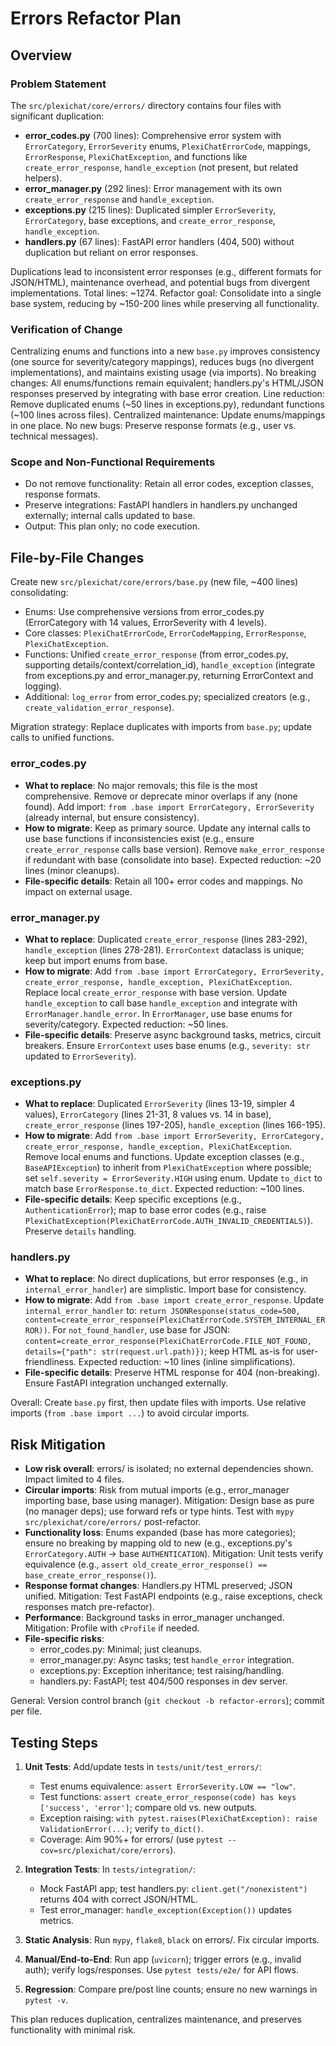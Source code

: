 # Errors Refactor Plan

## Overview

### Problem Statement
The `src/plexichat/core/errors/` directory contains four files with significant duplication:
- **error_codes.py** (700 lines): Comprehensive error system with `ErrorCategory`, `ErrorSeverity` enums, `PlexiChatErrorCode`, mappings, `ErrorResponse`, `PlexiChatException`, and functions like `create_error_response`, `handle_exception` (not present, but related helpers).
- **error_manager.py** (292 lines): Error management with its own `create_error_response` and `handle_exception`.
- **exceptions.py** (215 lines): Duplicated simpler `ErrorSeverity`, `ErrorCategory`, base exceptions, and `create_error_response`, `handle_exception`.
- **handlers.py** (67 lines): FastAPI error handlers (404, 500) without duplication but reliant on error responses.

Duplications lead to inconsistent error responses (e.g., different formats for JSON/HTML), maintenance overhead, and potential bugs from divergent implementations. Total lines: ~1274. Refactor goal: Consolidate into a single base system, reducing by ~150-200 lines while preserving all functionality.

### Verification of Change
Centralizing enums and functions into a new `base.py` improves consistency (one source for severity/category mappings), reduces bugs (no divergent implementations), and maintains existing usage (via imports). No breaking changes: All enums/functions remain equivalent; handlers.py's HTML/JSON responses preserved by integrating with base error creation. Line reduction: Remove duplicated enums (~50 lines in exceptions.py), redundant functions (~100 lines across files). Centralized maintenance: Update enums/mappings in one place. No new bugs: Preserve response formats (e.g., user vs. technical messages).

### Scope and Non-Functional Requirements
- Do not remove functionality: Retain all error codes, exception classes, response formats.
- Preserve integrations: FastAPI handlers in handlers.py unchanged externally; internal calls updated to base.
- Output: This plan only; no code execution.

## File-by-File Changes

Create new `src/plexichat/core/errors/base.py` (new file, ~400 lines) consolidating:
- Enums: Use comprehensive versions from error_codes.py (ErrorCategory with 14 values, ErrorSeverity with 4 levels).
- Core classes: `PlexiChatErrorCode`, `ErrorCodeMapping`, `ErrorResponse`, `PlexiChatException`.
- Functions: Unified `create_error_response` (from error_codes.py, supporting details/context/correlation_id), `handle_exception` (integrate from exceptions.py and error_manager.py, returning ErrorContext and logging).
- Additional: `log_error` from error_codes.py; specialized creators (e.g., `create_validation_error_response`).

Migration strategy: Replace duplicates with imports from `base.py`; update calls to unified functions.

### error_codes.py
- **What to replace**: No major removals; this file is the most comprehensive. Remove or deprecate minor overlaps if any (none found). Add import: `from .base import ErrorCategory, ErrorSeverity` (already internal, but ensure consistency).
- **How to migrate**: Keep as primary source. Update any internal calls to use base functions if inconsistencies exist (e.g., ensure `create_error_response` calls base version). Remove `make_error_response` if redundant with base (consolidate into base). Expected reduction: ~20 lines (minor cleanups).
- **File-specific details**: Retain all 100+ error codes and mappings. No impact on external usage.

### error_manager.py
- **What to replace**: Duplicated `create_error_response` (lines 283-292), `handle_exception` (lines 278-281). `ErrorContext` dataclass is unique; keep but import enums from base.
- **How to migrate**: Add `from .base import ErrorCategory, ErrorSeverity, create_error_response, handle_exception, PlexiChatException`. Replace local `create_error_response` with base version. Update `handle_exception` to call base `handle_exception` and integrate with `ErrorManager.handle_error`. In `ErrorManager`, use base enums for severity/category. Expected reduction: ~50 lines.
- **File-specific details**: Preserve async background tasks, metrics, circuit breakers. Ensure `ErrorContext` uses base enums (e.g., `severity: str` updated to `ErrorSeverity`).

### exceptions.py
- **What to replace**: Duplicated `ErrorSeverity` (lines 13-19, simpler 4 values), `ErrorCategory` (lines 21-31, 8 values vs. 14 in base), `create_error_response` (lines 197-205), `handle_exception` (lines 166-195).
- **How to migrate**: Add `from .base import ErrorSeverity, ErrorCategory, create_error_response, handle_exception, PlexiChatException`. Remove local enums and functions. Update exception classes (e.g., `BaseAPIException`) to inherit from `PlexiChatException` where possible; set `self.severity = ErrorSeverity.HIGH` using enum. Update `to_dict` to match base `ErrorResponse.to_dict`. Expected reduction: ~100 lines.
- **File-specific details**: Keep specific exceptions (e.g., `AuthenticationError`); map to base error codes (e.g., raise `PlexiChatException(PlexiChatErrorCode.AUTH_INVALID_CREDENTIALS)`). Preserve `details` handling.

### handlers.py
- **What to replace**: No direct duplications, but error responses (e.g., in `internal_error_handler`) are simplistic. Import base for consistency.
- **How to migrate**: Add `from .base import create_error_response`. Update `internal_error_handler` to: `return JSONResponse(status_code=500, content=create_error_response(PlexiChatErrorCode.SYSTEM_INTERNAL_ERROR))`. For `not_found_handler`, use base for JSON: `content=create_error_response(PlexiChatErrorCode.FILE_NOT_FOUND, details={"path": str(request.url.path)})`; keep HTML as-is for user-friendliness. Expected reduction: ~10 lines (inline simplifications).
- **File-specific details**: Preserve HTML response for 404 (non-breaking). Ensure FastAPI integration unchanged externally.

Overall: Create `base.py` first, then update files with imports. Use relative imports (`from .base import ...`) to avoid circular imports.

## Risk Mitigation

- **Low risk overall**: errors/ is isolated; no external dependencies shown. Impact limited to 4 files.
- **Circular imports**: Risk from mutual imports (e.g., error_manager importing base, base using manager). Mitigation: Design base as pure (no manager deps); use forward refs or type hints. Test with `mypy src/plexichat/core/errors/` post-refactor.
- **Functionality loss**: Enums expanded (base has more categories); ensure no breaking by mapping old to new (e.g., exceptions.py's `ErrorCategory.AUTH` -> base `AUTHENTICATION`). Mitigation: Unit tests verify equivalence (e.g., `assert old_create_error_response() == base_create_error_response()`).
- **Response format changes**: Handlers.py HTML preserved; JSON unified. Mitigation: Test FastAPI endpoints (e.g., raise exceptions, check responses match pre-refactor).
- **Performance**: Background tasks in error_manager unchanged. Mitigation: Profile with `cProfile` if needed.
- **File-specific risks**:
  - error_codes.py: Minimal; just cleanups.
  - error_manager.py: Async tasks; test `handle_error` integration.
  - exceptions.py: Exception inheritance; test raising/handling.
  - handlers.py: FastAPI; test 404/500 responses in dev server.

General: Version control branch (`git checkout -b refactor-errors`); commit per file.

## Testing Steps

1. **Unit Tests**: Add/update tests in `tests/unit/test_errors/`:
   - Test enums equivalence: `assert ErrorSeverity.LOW == "low"`.
   - Test functions: `assert create_error_response(code) has keys ['success', 'error']`; compare old vs. new outputs.
   - Exception raising: `with pytest.raises(PlexiChatException): raise ValidationError(...)`; verify `to_dict()`.
   - Coverage: Aim 90%+ for errors/ (use `pytest --cov=src/plexichat/core/errors`).

2. **Integration Tests**: In `tests/integration/`:
   - Mock FastAPI app; test handlers.py: `client.get("/nonexistent")` returns 404 with correct JSON/HTML.
   - Test error_manager: `handle_exception(Exception())` updates metrics.

3. **Static Analysis**: Run `mypy`, `flake8`, `black` on errors/. Fix circular imports.

4. **Manual/End-to-End**: Run app (`uvicorn`); trigger errors (e.g., invalid auth); verify logs/responses. Use `pytest tests/e2e/` for API flows.

5. **Regression**: Compare pre/post line counts; ensure no new warnings in `pytest -v`.

This plan reduces duplication, centralizes maintenance, and preserves functionality with minimal risk.